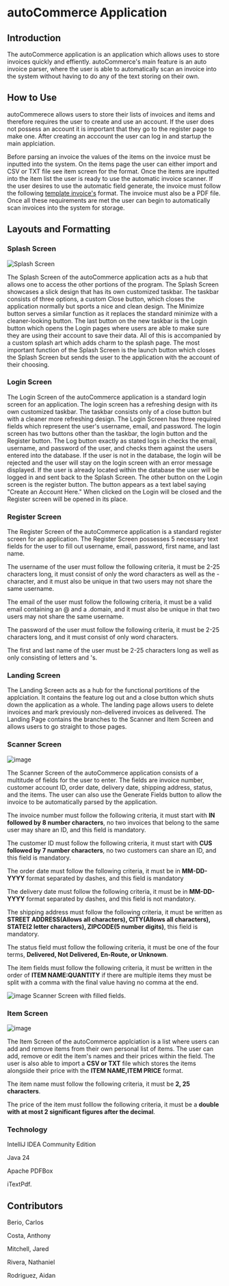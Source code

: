 # autoCommerce Application

## Introduction

The autoCommerce application is an application which allows uses to store invoices quickly and effiently. autoCommerce's main feature is an auto invoice parser, where the user is able to automatically scan an invoice into the system without having to do any of the text storing on their own.

## How to Use

autoCommerece allows users to store their lists of invoices and items and therefore requires the user to create and use an account. If the user does not possess an account it is important that they go to the register page to make one. After creating an acccount the user can log in and startup the main applciation.

Before parsing an invoice the values of the items on the invoice must be inputted into the system. On the items page the user can either import and CSV or TXT file see item screen for the format. Once the items are inputted into the item list the user is ready to use the automatic invoice scanner. If the user desires to use the automatic field generate, the invoice must follow the following [template invoice's](https://mega.nz/file/tlggXDaT#HUWvAdF_WVcEwoSpare4bWBUpwnBVXPC8IvbkNwrBVI) format. The invoice must also be a PDF file. Once all these requirements are met the user can begin to automatically scan invoices into the system for storage.

## Layouts and Formatting

### Splash Screen

![Splash Screen](https://github.com/user-attachments/assets/62746a78-9ce9-4fb1-9ca8-944207e4a003)

The Splash Screen of the autoCommerce application acts as a hub that allows one to access the other portions of the program. The Splash Screen showcases a slick design that has its own customized taskbar. The taskbar consists of three options, a custom Close button, which closes the application normally but sports a nice and clean design. The Minimize button serves a similar function as it replaces the standard minimize with a cleaner-looking button. The last button on the new taskbar is the Login button which opens the Login pages where users are able to make sure they are using their account to save their data. All of this is accompanied by a custom splash art which adds charm to the splash page. The most important function of the Splash Screen is the launch button which closes the Splash Screen but sends the user to the application with the account of their choosing.

### Login Screen

The Login Screen of the autoCommerce application is a standard login screen for an application. The login screen has a refreshing design with its own customized taskbar. The taskbar consists only of a close button but with a cleaner more refreshing design. The Login Screen has three required fields which represent the user's username, email, and password. The login screen has two buttons other than the taskbar, the login button and the Register button. The Log button exactly as stated logs in checks the email, username, and password of the user, and checks them against the users entered into the database. If the user is not in the database, the login will be rejected and the user will stay on the login screen with an error message displayed. If the user is already located within the database the user will be logged in and sent back to the Splash Screen. The other button on the Login screen is the register button. The button appears as a text label saying "Create an Account Here." When clicked on the Login will be closed and the Register screen will be opened in its place.

### Register Screen

The Register Screen of the autoCommerce application is a standard register screen for an application. The Register Screen possesses 5 necessary text fields for the user to fill out username, email, password, first name, and last name.

The username of the user must follow the following criteria, it must be 2-25 characters long, it must consist of only the word characters as well as the - character, and it must also be unique in that two users may not share the same username.

The email of the user must follow the following criteria, it must be a valid email containing an @ and a .domain, and it must also be unique in that two users may not share the same username.

The password of the user must follow the following criteria, it must be 2-25 characters long, and it must consist of only word characters.

The first and last name of the user must be 2-25 characters long as well as only consisting of letters and 's. 

### Landing Screen

The Landing Screen acts as a hub for the functional portitions of the applciation. It contains the feature log out and a close button which shuts down the application as a whole. The landing page allows users to delete invoices and mark previously non-delivered invoices as delivered. The Landing Page contains the branches to the Scanner and Item Screen and allows users to go straight to those pages.

### Scanner Screen

![image](https://github.com/user-attachments/assets/5aa0f7e0-6aac-440a-8cd3-e095e3d9c4d4)

The Scanner Screen of the autoCommerce application consists of a multitude of fields for the user to enter. The fields are invoice number, customer account ID, order date, delivery date, shipping address, status, and the items. The user can also use the Generate Fields button to allow the invoice to be automatically parsed by the application.

The invoice number must follow the following criteria, it must start with **IN followed by 8 number characters**, no two invoices that belong to the same user may share an ID, and this field is mandatory.

The customer ID must follow the following criteria, it must start with **CUS followed by 7 number characters**, no two customers can share an ID, and this field is mandatory.

The order date must follow the following criteria, it must be in **MM-DD-YYYY** format separated by dashes, and this field is mandatory

The delivery date must follow the following criteria, it must be in **MM-DD-YYYY** format separated by dashes, and this field is not mandatory.

The shipping address must follow the following criteria, it must be written as **STREET ADDRESS(Allows all characters), CITY(Allows all characters), STATE(2 letter characters), ZIPCODE(5 number digits)**, this field is mandatory.

The status field must follow the following criteria, it must be one of the four terms, **Delivered, Not Delivered, En-Route, or Unknown**.

The item fields must follow the following criteria, it must be written in the order of **ITEM NAME:QUANTITY** if there are multiple items they must be split with a comma with the final value having no comma at the end.

![image](https://github.com/user-attachments/assets/3fd049df-5709-47d9-a5eb-eb6c4447663f)
Scanner Screen with filled fields.

### Item Screen

![image](https://github.com/user-attachments/assets/e2e820bf-c1a0-4d08-b67f-af6c953f454d)

The Item Screen of the autoCommerce applciation is a list where users can add and remove items from their own personal list of items. The user can add, remove or edit the item's names and their prices within the field. The user is also able to import a **CSV or TXT** file which stores the items alongside their price with the **ITEM NAME,ITEM PRICE** format.

The item name must follow the following criteria, it must be **2, 25 characters**.

The price of the item must folllow the following criteria, it must be a **double with at most 2 significant figures after the decimal**.

### Technology

IntelliJ IDEA Community Edition

Java 24

Apache PDFBox

iTextPdf.

## Contributors

Berio, Carlos

Costa, Anthony

Mitchell, Jared

Rivera, Nathaniel 

Rodriguez, Aidan
